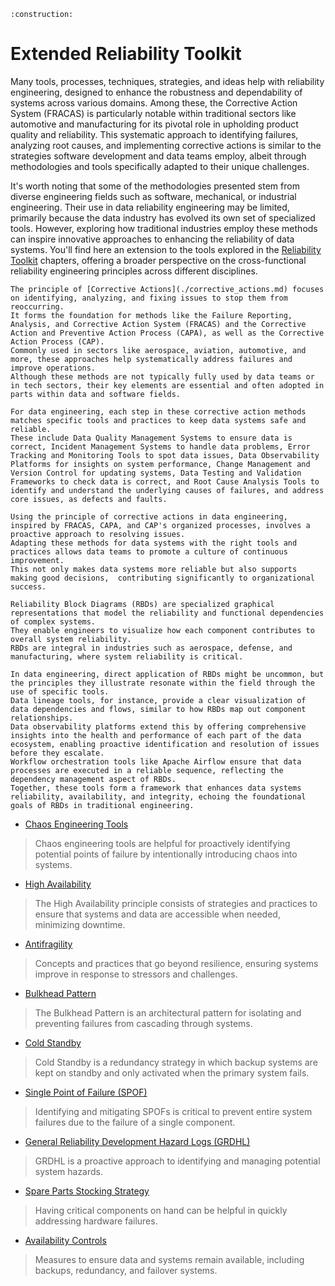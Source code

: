 ```admonish warning title="Page under construction"
:construction:
```

# Extended Reliability Toolkit

Many tools, processes, techniques, strategies, and ideas help with reliability engineering, designed to enhance the robustness and dependability of systems across various domains.
Among these, the Corrective Action System (FRACAS) is particularly notable within traditional sectors like automotive and manufacturing for its pivotal role in upholding product quality and reliability.
This systematic approach to identifying failures, analyzing root causes, and implementing corrective actions is similar to the strategies software development and data teams employ, albeit through methodologies and tools specifically adapted to their unique challenges.

It's worth noting that some of the methodologies presented stem from diverse engineering fields such as software, mechanical, or industrial engineering.
Their use in data reliability engineering may be limited, primarily because the data industry has evolved its own set of specialized tools.
However, exploring how traditional industries employ these methods can inspire innovative approaches to enhancing the reliability of data systems.
You'll find here an extension to the tools explored in the [Reliability Toolkit](./reliability_tools.md) chapters, offering a broader perspective on the cross-functional reliability engineering principles across different disciplines.

```admonish list title="Corrective Actions"
The principle of [Corrective Actions](./corrective_actions.md) focuses on identifying, analyzing, and fixing issues to stop them from reoccurring.
It forms the foundation for methods like the Failure Reporting, Analysis, and Corrective Action System (FRACAS) and the Corrective Action and Preventive Action Process (CAPA), as well as the Corrective Action Process (CAP).
Commonly used in sectors like aerospace, aviation, automotive, and more, these approaches help systematically address failures and improve operations.
Although these methods are not typically fully used by data teams or in tech sectors, their key elements are essential and often adopted in parts within data and software fields.

For data engineering, each step in these corrective action methods matches specific tools and practices to keep data systems safe and reliable.
These include Data Quality Management Systems to ensure data is correct, Incident Management Systems to handle data problems, Error Tracking and Monitoring Tools to spot data issues, Data Observability Platforms for insights on system performance, Change Management and Version Control for updating systems, Data Testing and Validation Frameworks to check data is correct, and Root Cause Analysis Tools to identify and understand the underlying causes of failures, and address core issues, as defects and faults.

Using the principle of corrective actions in data engineering, inspired by FRACAS, CAPA, and CAP's organized processes, involves a proactive approach to resolving issues.
Adapting these methods for data systems with the right tools and practices allows data teams to promote a culture of continuous improvement.
This not only makes data systems more reliable but also supports making good decisions,  contributing significantly to organizational success.
```

```admonish example title="Reliability Block Diagrams (RBD)"
Reliability Block Diagrams (RBDs) are specialized graphical representations that model the reliability and functional dependencies of complex systems.
They enable engineers to visualize how each component contributes to overall system reliability.
RBDs are integral in industries such as aerospace, defense, and manufacturing, where system reliability is critical.

In data engineering, direct application of RBDs might be uncommon, but the principles they illustrate resonate within the field through the use of specific tools.
Data lineage tools, for instance, provide a clear visualization of data dependencies and flows, similar to how RBDs map out component relationships.
Data observability platforms extend this by offering comprehensive insights into the health and performance of each part of the data ecosystem, enabling proactive identification and resolution of issues before they escalate.
Workflow orchestration tools like Apache Airflow ensure that data processes are executed in a reliable sequence, reflecting the dependency management aspect of RBDs.
Together, these tools form a framework that enhances data systems reliability, availability, and integrity, echoing the foundational goals of RBDs in traditional engineering.
```

* [Chaos Engineering Tools](./chaos_engineering_tools.md)

> Chaos engineering tools are helpful for proactively identifying potential points of failure by intentionally introducing chaos into systems.

* [High Availability](./high_availability.md)

> The High Availability principle consists of strategies and practices to ensure that systems and data are accessible when needed, minimizing downtime.

* [Antifragility](./antifragility.md)

> Concepts and practices that go beyond resilience, ensuring systems improve in response to stressors and challenges.

* [Bulkhead Pattern](./bulkhead_pattern.md)

> The Bulkhead Pattern is an architectural pattern for isolating and preventing failures from cascading through systems.

* [Cold Standby](./cold_standby.md)

> Cold Standby is a redundancy strategy in which backup systems are kept on standby and only activated when the primary system fails.

* [Single Point of Failure (SPOF)](./single_point_of_failure.md)

> Identifying and mitigating SPOFs is critical to prevent entire system failures due to the failure of a single component.

* [General Reliability Development Hazard Logs (GRDHL)](./grdhl.md)

> GRDHL is a proactive approach to identifying and managing potential system hazards.

* [Spare Parts Stocking Strategy](./spare_parts_stocking_strategy.md)

> Having critical components on hand can be helpful in quickly addressing hardware failures.

* [Availability Controls](./availability_controls.md)

> Measures to ensure data and systems remain available, including backups, redundancy, and failover systems.
